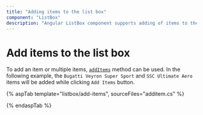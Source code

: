 ```yaml
---
title: "Adding items to the list box"
component: "ListBox"
description: "Angular ListBox component supports adding of items to the list box."
---
```


# Add items to the list box

To add an item or multiple items, [`addItems`](https://help.syncfusion.com/cr/aspnetcore-js2/Syncfusion.EJ2~Syncfusion.EJ2.DropDowns.ListBox~AddItems.html) method can be used. In the following example, the `Bugatti Veyron Super Sport` and `SSC Ultimate Aero` items will be added while clicking `Add Items` button.

{% aspTab template="listbox/add-items", sourceFiles="additem.cs" %}

{% endaspTab %}